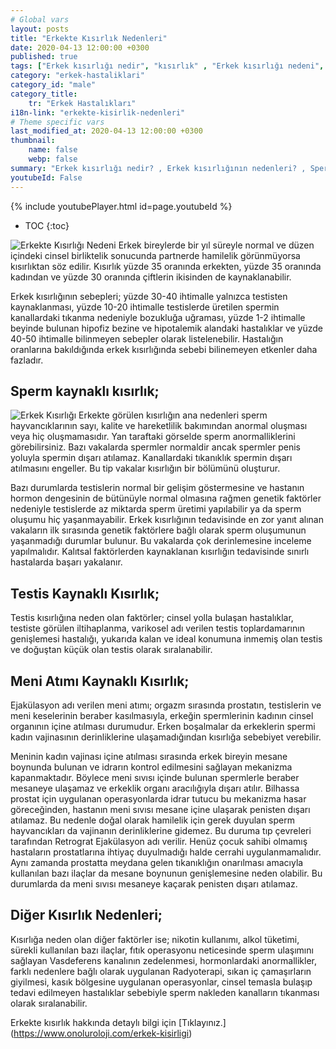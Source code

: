 ```yaml
---
# Global vars
layout: posts
title: "Erkekte Kısırlık Nedenleri"
date: 2020-04-13 12:00:00 +0300
published: true
tags: ["Erkek kısırlığı nedir", "kısırlık" , "Erkek kısırlığı nedeni", "kısırlık çözümü" , "kısırlık ameliyatı", "Sperm kaynaklı kısırlık", "Testis kaynaklı kısırlık", "Ejakülasyon kaynaklı kısırlık", "Kısırlık teşhisi", "Kısırlık Tedavisi", "tüp bebek" , "Sperm Bankası", "Tese Yöntemi", "Donör spermi", "erkekte kısırlık teşhisi" , "erkekte kısırlık tedavisi" , "kısırlık nedeni"]
category: "erkek-hastaliklari"
category_id: "male"
category_title:
    tr: "Erkek Hastalıkları"
i18n-link: "erkekte-kisirlik-nedenleri"
# Theme specific vars
last_modified_at: 2020-04-13 12:00:00 +0300
thumbnail:
    name: false
    webp: false
summary: "Erkek kısırlığı nedir? , Erkek kısırlığının nedenleri? , Sperm kaynaklı kısırlık? , Testis kaynaklı kısırlık? ,  Ejakülasyon kaynaklı kısırlık? , Kısırlık teşhisi? , Kısırlık Tedavisi?, Klasik yöntemler , Döllemeyi kolaylaştırıcı yöntemler , tüp bebek , Sperm Bankası , Tese Yöntemi , Donör spermi"
youtubeId: False
---
```

{% include youtubePlayer.html id=page.youtubeId %}

* TOC
{:toc}

![Erkekte Kısırlığı Nedeni](/assets/img/erkektekisirlik.jpeg)
Erkek bireylerde bir yıl süreyle normal ve düzen içindeki cinsel birliktelik sonucunda partnerde hamilelik görünmüyorsa kısırlıktan söz edilir. Kısırlık yüzde 35 oranında erkekten, yüzde 35 oranında kadından ve yüzde 30 oranında çiftlerin ikisinden de kaynaklanabilir.

Erkek kısırlığının sebepleri; yüzde 30-40 ihtimalle yalnızca testisten kaynaklanması, yüzde 10-20 ihtimalle testislerde üretilen spermin kanallardaki tıkanma nedeniyle bozukluğa uğraması, yüzde 1-2 ihtimalle beyinde bulunan hipofiz bezine ve hipotalemik alandaki hastalıklar ve yüzde 40-50 ihtimalle bilinmeyen sebepler olarak listelenebilir. Hastalığın oranlarına bakıldığında erkek kısırlığında sebebi bilinemeyen etkenler daha fazladır.

## Sperm kaynaklı kısırlık;

![Erkek Kısırlığı](/assets/img/kisirliknedeni.jpeg)
Erkekte görülen kısırlığın ana nedenleri sperm hayvancıklarının sayı, kalite ve hareketlilik bakımından anormal oluşması veya hiç oluşmamasıdır. Yan taraftaki görselde sperm anormalliklerini görebilirsiniz. Bazı vakalarda spermler normaldir ancak spermler penis yoluyla spermin dışarı atılamaz. Kanallardaki tıkanıklık spermin dışarı atılmasını engeller. Bu tip vakalar kısırlığın bir bölümünü oluşturur.

Bazı durumlarda testislerin normal bir gelişim göstermesine ve hastanın hormon dengesinin de bütünüyle normal olmasına rağmen genetik faktörler nedeniyle testislerde az miktarda sperm üretimi yapılabilir ya da sperm oluşumu hiç yaşanmayabilir. Erkek kısırlığının tedavisinde en zor yanıt alınan vakaların ilk sırasında genetik faktörlere bağlı olarak sperm oluşumunun yaşanmadığı durumlar bulunur. Bu vakalarda çok derinlemesine inceleme yapılmalıdır. Kalıtsal faktörlerden kaynaklanan kısırlığın tedavisinde sınırlı hastalarda başarı yakalanır.

## Testis Kaynaklı Kısırlık;

Testis kısırlığına neden olan faktörler; cinsel yolla bulaşan hastalıklar, testiste görülen iltihaplanma, varikosel adı verilen testis toplardamarının genişlemesi hastalığı, yukarıda kalan ve ideal konumuna inmemiş olan testis ve doğuştan küçük olan testis olarak sıralanabilir.

## Meni Atımı Kaynaklı Kısırlık;

Ejakülasyon adı verilen meni atımı; orgazm sırasında prostatın, testislerin ve meni keselerinin beraber kasılmasıyla, erkeğin spermlerinin kadının cinsel organının içine atılması durumudur. Erken boşalmalar da erkeklerin spermi kadın vajinasının derinliklerine ulaşamadığından kısırlığa sebebiyet verebilir.

Meninin kadın vajinası içine atılması sırasında erkek bireyin mesane boynunda bulunan ve idrarın kontrol edilmesini sağlayan mekanizma kapanmaktadır. Böylece meni sıvısı içinde bulunan spermlerle beraber mesaneye ulaşamaz ve erkeklik organı aracılığıyla dışarı atılır. Bilhassa prostat için uygulanan operasyonlarda idrar tutucu bu mekanizma hasar göreceğinden, hastanın meni sıvısı mesane içine ulaşarak penisten dışarı atılamaz. Bu nedenle doğal olarak hamilelik için gerek duyulan sperm hayvancıkları da vajinanın derinliklerine gidemez. Bu duruma tıp çevreleri tarafından Retrograt Ejakülasyon adı verilir. Henüz çocuk sahibi olmamış hastaların prostatlarına ihtiyaç duyulmadığı halde cerrahi uygulanmamalıdır. Aynı zamanda prostatta meydana gelen tıkanıklığın onarılması amacıyla kullanılan bazı ilaçlar da mesane boynunun genişlemesine neden olabilir. Bu durumlarda da meni sıvısı mesaneye kaçarak penisten dışarı atılamaz.

## Diğer Kısırlık Nedenleri;

Kısırlığa neden olan diğer faktörler ise; nikotin kullanımı, alkol tüketimi, sürekli kullanılan bazı ilaçlar, fıtık operasyonu neticesinde sperm ulaşımını sağlayan Vasdeferens kanalının zedelenmesi, hormonlardaki anormallikler, farklı nedenlere bağlı olarak uygulanan Radyoterapi, sıkan iç çamaşırların giyilmesi, kasık bölgesine uygulanan operasyonlar, cinsel temasla bulaşıp tedavi edilmeyen hastalıklar sebebiyle sperm nakleden kanalların tıkanması olarak sıralanabilir.


Erkekte kısırlık hakkında detaylı bilgi için [Tıklayınız.] (https://www.onoluroloji.com/erkek-kisirligi)
